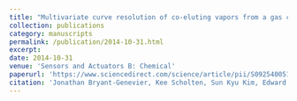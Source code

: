 ```yaml
---
title: "Multivariate curve resolution of co-eluting vapors from a gas chromatograph with microsensor array detector"
collection: publications
category: manuscripts
permalink: /publication/2014-10-31.html
excerpt: 
date: 2014-10-31
venue: 'Sensors and Actuators B: Chemical'
paperurl: 'https://www.sciencedirect.com/science/article/pii/S0925400514005784'
citation: 'Jonathan Bryant-Genevier, Kee Scholten, Sun Kyu Kim, Edward Zellers. (2014). &quot;Multivariate curve resolution of co-eluting vapors from a gas chromatograph with microsensor array detector.&quot; <i>Sensors and Actuators B: Chemical</i>. 202.'
---
```

<!--The contents above will be part of a list of publications, if the user clicks the link for the publication than the contents of section will be rendered as a full page, allowing you to provide more information about the paper for the reader. When publications are displayed as a single page, the contents of the above "citation" field will automatically be included below this section in a smaller font.-->

